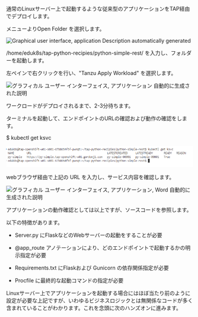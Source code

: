 通常のLinuxサーバー上で起動するような従来型のアプリケーションをTAP経由でデプロイします。

メニューよりOpen Folder を選択します。

![Graphical user interface, application Description automatically
generated](../media/image40.png)

/home/eduk8s/tap-python-recipies/python-simple-rest/
を入力し、フォルダーを起動します。

左ペインで右クリックを行い、"Tanzu Apply Workload" を選択します。

![グラフィカル ユーザー インターフェイス, アプリケーション
自動的に生成された説明](../media/image41.png)

ワークロードがデプロイされるまで、2-3分待ちます。

ターミナルを起動して、エンドポイントのURLの確認および動作の確認をします。

\$ kubectl get ksvc

![](../media/image42.png)

webブラウザ経由で上記の URL を入力し、サービス内容を確認します。

![グラフィカル ユーザー インターフェイス, アプリケーション, Word
自動的に生成された説明](../media/image43.png)

アプリケーションの動作確認としては以上ですが、ソースコードを参照します。

以下の特徴があります。

-   Server.py にFlaskなどのWebサーバーの起動をすることが必要

-   \@app_route
    アノテーションにより、どのエンドポイントで起動するかの明示指定が必要

-   Requirements.txt にFlaskおよび Gunicorn の依存関係指定が必要

-   Procfile に最終的な起動コマンドの指定が必要

Linuxサーバー上でアプリケーションを起動する場合にはほぼ当たり前のように設定が必要な上記ですが、いわゆるビジネスロジックとは無関係なコードが多く含まれていることがわかります。これを念頭に次のハンズオンに進みます。
